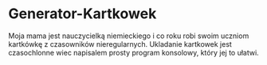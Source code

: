 # Generator-Kartkowek
Moja mama jest nauczycielką niemieckiego i co roku robi swoim uczniom kartkówkę z czasowników nieregularnych. Ukladanie kartkowek jest czasochlonne wiec napisalem prosty program konsolowy,
który jej to ułatwi.
